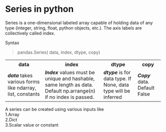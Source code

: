 # Series in python

Series is a one-dimensional labeled array capable of holding data of any type (integer, string, float, python objects, etc.). The axis labels are collectively called index.

Syntax
> pandas.Series( data, index, dtype, copy)

<table style="width:100%">
  <tr>
    <th>data</th>
    <th>index</th>
    <th>dtype</th>
    <th>copy</th>
  </tr>
  <tr>
    <td><strong><em>data</em></strong> takes various forms like ndarray, list, constants</td>
    <td><strong><em>Index </em></strong>values must be unique and hashable, same length as data. Default np.arrange(n) if no index is passed.</td>
    <td><strong><em>dtype </em></strong>is for data type. If None, data type will be inferred</td>
    <td><strong><em>Copy </em></strong>data. Default False</td>
  </tr>
</table>

A series can be created using various inputs like <br>
1.Array <br>
2.Dict  <br> 
3.Scalar value or constant

